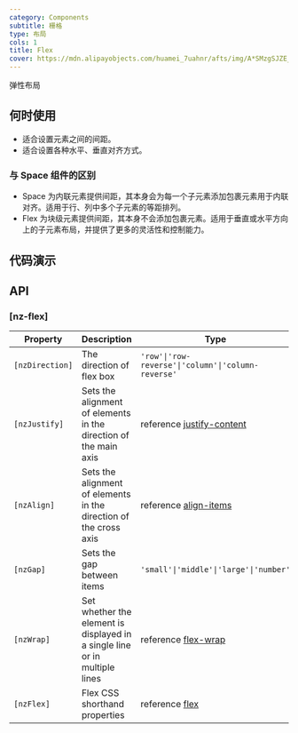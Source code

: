 ```yaml
---
category: Components
subtitle: 栅格
type: 布局
cols: 1
title: Flex
cover: https://mdn.alipayobjects.com/huamei_7uahnr/afts/img/A*SMzgSJZE_AwAAAAAAAAAAAAADrJ8AQ/original
---
```


弹性布局

## 何时使用

- 适合设置元素之间的间距。
- 适合设置各种水平、垂直对齐方式。

### 与 Space 组件的区别

- Space 为内联元素提供间距，其本身会为每一个子元素添加包裹元素用于内联对齐。适用于行、列中多个子元素的等距排列。
- Flex 为块级元素提供间距，其本身不会添加包裹元素。适用于垂直或水平方向上的子元素布局，并提供了更多的灵活性和控制能力。

## 代码演示

## API

### [nz-flex]

| Property        | Description                                                                | Type                                                                                          | Default    |
| --------------- | -------------------------------------------------------------------------- | --------------------------------------------------------------------------------------------- | ---------- |
| `[nzDirection]` | The direction of flex box                                                  | `'row'\|'row-reverse'\|'column'\|'column-reverse'`                                            | `'row'`    |
| `[nzJustify]`   | Sets the alignment of elements in the direction of the main axis           | reference [justify-content](https://developer.mozilla.org/en-US/docs/Web/CSS/justify-content) | `'normal'` |
| `[nzAlign]`     | Sets the alignment of elements in the direction of the cross axis          | reference [align-items](https://developer.mozilla.org/en-US/docs/Web/CSS/align-items)         | `'normal'` |
| `[nzGap]`       | Sets the gap between items                                                 | `'small'\|'middle'\|'large'\|'number'`                                                        | `0`        |
| `[nzWrap]`      | Set whether the element is displayed in a single line or in multiple lines | reference [flex-wrap](https://developer.mozilla.org/en-US/docs/Web/CSS/flex-wrap)             | `'nowrap'` |
| `[nzFlex]`      | Flex CSS shorthand properties                                              | reference [flex](https://developer.mozilla.org/en-US/docs/Web/CSS/flex)                       | `'unset'`  |
